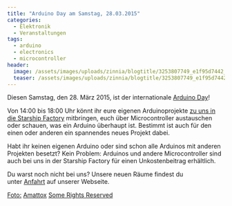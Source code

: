 ```yaml
---
title: "Arduino Day am Samstag, 28.03.2015"
categories:
  - Elektronik
  - Veranstaltungen
tags:
  - arduino
  - electronics
  - microcontroller
header:
  image: /assets/images/uploads/zinnia/blogtitle/3253807749_e1f95d7442_o.jpg
  teaser: /assets/images/uploads/zinnia/blogtitle/3253807749_e1f95d7442_o.jpg
---
```


Diesen Samstag, den 28. März 2015, ist der internationale [Arduino Day](https://day.arduino.cc/#/)!

Von 14:00 bis 18:00 Uhr könnt ihr eure eigenen Arduinoprojekte [zu uns in die Starship Factory](https://starship-factory.ch/anfahrt/) mitbringen, euch über Microcontroller austauschen oder schauen, was ein Arduino überhaupt ist. Bestimmt ist auch für den einen oder anderen ein spannendes neues Projekt dabei.

Habt ihr keinen eigenen Arduino oder sind schon alle Arduinos mit anderen Projekten besetzt? Kein Problem: Arduinos und andere Microcontroller sind auch bei uns in der Starship Factory für einen Unkostenbeitrag erhältlich.

Du warst noch nicht bei uns? Unsere neuen Räume findest du unter [Anfahrt](https://starship-factory.ch/anfahrt/) auf unserer Webseite. 

[Foto:](https://www.flickr.com/photos/amattox/3253807749) [Amattox](https://www.flickr.com/photos/amattox/) [Some Rights Reserved](https://creativecommons.org/licenses/by-nc/2.0/) 
